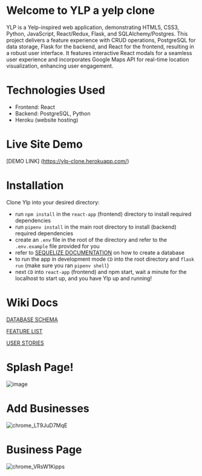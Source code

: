 # Welcome to YLP a yelp clone
YLP is a Yelp-inspired web application, demonstrating HTML5, CSS3, Python, JavaScript, React/Redux, Flask, and SQLAlchemy/Postgres. This project delivers a feature experience with CRUD operations, PostgreSQL for data storage, Flask for the backend, and React for the frontend, resulting in a robust user interface. It features interactive React modals for a seamless user experience and incorporates Google Maps API for real-time location visualization, enhancing user engagement.

# Technologies Used
* Frontend: React
* Backend: PostgreSQL, Python
* Heroku (website hosting)

# Live Site Demo
[DEMO LINK] (https://ylp-clone.herokuapp.com/)

# Installation
Clone Ylp into your desired directory:
* run `npm install` in the `react-app` (frontend) directory to install required dependencies
* run `pipenv install` in the main root directory to install (backend) required dependencies
* create an `.env` file in the root of the directory and refer to the `.env.example` file provided for you
* refer to [SEQUELIZE DOCUMENTATION](https://sequelize.org/docs/v6/other-topics/migrations/) on how to create a database
* to run the app in development mode `CD` into the root directory and `flask run` (make sure you ran `pipenv shell`)
* next `CD` into `react-app` (frontend) and npm start, wait a minute for the localhost to start up, and you have Ylp up and running!

# Wiki Docs

[DATABASE SCHEMA](https://github.com/Christian-AC/Ylp/wiki/DB-Schema)

[FEATURE LIST](https://github.com/Christian-AC/Ylp/wiki/Features-List)

[USER STORIES](https://github.com/Christian-AC/Ylp/wiki/User-Stories)

# Splash Page!
![image](https://user-images.githubusercontent.com/92351444/184051492-2989e061-fbc6-4dc2-93ba-232192b1e6c4.jpg)

# Add Businesses
![chrome_LT9JuD7MqE](https://user-images.githubusercontent.com/92351444/184051574-64adee6b-33d8-4164-83bd-d64a8a58251c.png)

# Business Page
![chrome_VRsW1Kipps](https://user-images.githubusercontent.com/92351444/184213486-f1f4a318-88ab-4a38-bf09-94d142a4b4a5.png)
